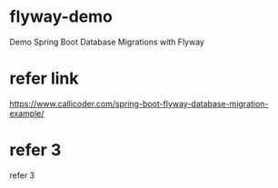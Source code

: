 # flyway-demo
Demo Spring Boot Database Migrations with Flyway

# refer link
https://www.callicoder.com/spring-boot-flyway-database-migration-example/

# refer 3
refer 3
